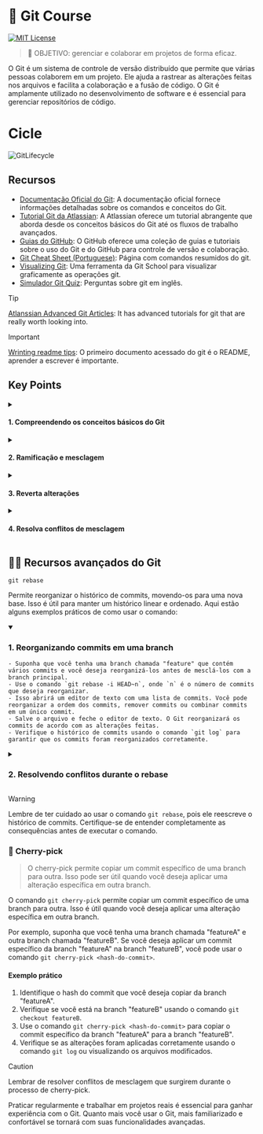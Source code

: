# :dart: Git Course
[![MIT License](https://img.shields.io/badge/License-MIT-green.svg)](https://choosealicense.com/licenses/mit/)

> :triangular_flag_on_post: OBJETIVO: gerenciar e colaborar em projetos de forma eficaz.

O Git é um sistema de controle de versão distribuído que permite que várias pessoas colaborem em um projeto. Ele ajuda a rastrear as alterações feitas nos arquivos e facilita a colaboração e a fusão de código. O Git é amplamente utilizado no desenvolvimento de software e é essencial para gerenciar repositórios de código.

# Cicle
![GitLifecycle](https://user-images.githubusercontent.com/6115449/72635747-4f54cd00-393c-11ea-8067-a522695226df.png)

## Recursos

- [Documentação Oficial do Git](https://git-scm.com/doc): A documentação oficial fornece informações detalhadas sobre os comandos e conceitos do Git.
- [Tutorial Git da Atlassian](https://www.atlassian.com/git/tutorials): A Atlassian oferece um tutorial abrangente que aborda desde os conceitos básicos do Git até os fluxos de trabalho avançados.
- [Guias do GitHub](https://guides.github.com/): O GitHub oferece uma coleção de guias e tutoriais sobre o uso do Git e do GitHub para controle de versão e colaboração.
- [Git Cheat Sheet (Portuguese)](https://training.github.com/downloads/pt_BR/github-git-cheat-sheet.pdf): Página com comandos resumidos do git.
- [Visualizing Git](https://git-school.github.io/visualizing-git/#free-remote): Uma ferramenta da Git School para visualizar graficamente as operações git.
- [Simulador Git Quiz](https://linkedin-faq.github.io/skill-assessments-quizzes/quiz/git?question=3): Perguntas sobre git em inglês.

> [!TIP]
> [Atlanssian Advanced Git Articles](https://www.atlassian.com/git/tutorials/advanced-overview): It has advanced tutorials for git that are really worth looking into.

>[!IMPORTANT]
> [Wrinting readme tips](https://docs.github.com/en/get-started/writing-on-github): O primeiro documento acessado do git é o README, aprender a escrever é importante.

## Key Points
<details>
<summary>
    
#### 1. Compreendendo os conceitos básicos do Git
</summary>

    - Repositórios: Um repositório Git é onde seus arquivos e histórico de alterações são armazenados.
        Você pode criar um novo repositório ou clonar um existente.
    - Commits: Um commit é uma alteração feita em seus arquivos.
        Cada commit possui uma mensagem descritiva e um identificador único.
    - Branches: Uma branch é uma ramificação do seu código principal.
        Ela permite que você trabalhe em diferentes funcionalidades ou correções de bugs de forma isolada.
    - Merges: O merge é o processo de combinar as alterações de uma branch com outra,
        integrando-as ao código principal.
</details>
<details>
    <summary>
        
#### 2. Ramificação e mesclagem
</summary>
    
    - Criar uma nova branch: Use o comando `git branch nome-da-branch`
        para criar uma nova branch.
    - Alternar entre branches: Use o comando `git checkout nome-da-branch`
        para alternar entre branches.
    - Mesclar alterações de uma branch para outra: Use o comando `git merge nome-da-outra-branch`
        para mesclar as alterações de uma branch para outra.
</details>
<details>
    <summary>
    
#### 3. Reverta alterações
</summary>

    - Desfazer um commit: Use o comando `git revert hash-do-commit`
        para desfazer um commit específico, criando um novo commit que desfaz as alterações.
    - Desfazer uma série de commits: Use o comando `git revert hash-ultimo-commit..hash-primeiro-commit`
        para desfazer uma série de commits, criando novos commits que desfazem as alterações.
</details>
<details>
    <summary>
        
#### 4. Resolva conflitos de mesclagem
</summary>

    - Identifique conflitos: Durante o processo de mesclagem, o Git pode detectar conflitos em arquivos
        que foram modificados em ambas as branches. Esses conflitos precisam ser resolvidos manualmente.
    - Resolva conflitos manualmente: Abra os arquivos com conflitos e edite-os para resolver as diferenças.
        Depois de resolver, adicione os arquivos modificados usando o comando `git add` e faça um commit.
</details>

## :mage_man: Recursos avançados do Git
  ```code
  git rebase
  ```
Permite reorganizar o histórico de commits, movendo-os para uma nova base. Isso é útil para manter um histórico linear e ordenado. Aqui estão alguns exemplos práticos de como usar o comando:
<details open>
    <summary>

### 1. Reorganizando commits em uma branch
</summary>

````
- Suponha que você tenha uma branch chamada "feature" que contém vários commits e você deseja reorganizá-los antes de mesclá-los com a branch principal.
- Use o comando `git rebase -i HEAD~n`, onde `n` é o número de commits que deseja reorganizar.
- Isso abrirá um editor de texto com uma lista de commits. Você pode reorganizar a ordem dos commits, remover commits ou combinar commits em um único commit.
- Salve o arquivo e feche o editor de texto. O Git reorganizará os commits de acordo com as alterações feitas.
- Verifique o histórico de commits usando o comando `git log` para garantir que os commits foram reorganizados corretamente.
````
</details>
<details>
    <summary>
        
### 2. Resolvendo conflitos durante o rebase
</summary>

```
- Durante o processo de rebase, você pode encontrar conflitos quando o Git tenta aplicar os commits em uma nova base.
- O Git irá pausar o rebasing e indicar os arquivos com conflitos.
- Abra cada arquivo com conflito, resolva as diferenças manualmente e salve as alterações.
- Use o comando `git add` para marcar os arquivos como resolvidos.
- Continue o rebase usando o comando `git rebase --continue`.
- Se houver mais conflitos, repita o processo até que todos os conflitos sejam resolvidos.
```
</details>

>[!WARNING]
> Lembre de ter cuidado ao usar o comando `git rebase`, pois ele reescreve o histórico de commits. Certifique-se de entender completamente as consequências antes de executar o comando.

### :cherries: Cherry-pick
> O cherry-pick permite copiar um commit específico de uma branch para outra. Isso pode ser útil quando você deseja aplicar uma alteração específica em outra branch.

O comando `git cherry-pick` permite copiar um commit específico de uma branch para outra. Isso é útil quando você deseja aplicar uma alteração específica em outra branch.

Por exemplo, suponha que você tenha uma branch chamada "featureA" e outra branch chamada "featureB". Se você deseja aplicar um commit específico da branch "featureA" na branch "featureB", você pode usar o comando `git cherry-pick <hash-do-commit>`.

#### Exemplo prático

1. Identifique o hash do commit que você deseja copiar da branch "featureA".
2. Verifique se você está na branch "featureB" usando o comando `git checkout featureB`.
3. Use o comando `git cherry-pick <hash-do-commit>` para copiar o commit específico da branch "featureA" para a branch "featureB".
4. Verifique se as alterações foram aplicadas corretamente usando o comando `git log` ou visualizando os arquivos modificados.

>[!CAUTION]
> Lembrar de resolver conflitos de mesclagem que surgirem durante o processo de cherry-pick.
    

Praticar regularmente e trabalhar em projetos reais é essencial para ganhar experiência com o Git. Quanto mais você usar o Git, mais familiarizado e confortável se tornará com suas funcionalidades avançadas.
